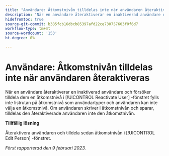 ```yaml
---
title: "Användare: Åtkomstnivån tilldelas inte när användaren återaktiveras"
description: "När en användare återaktiverar en inaktiverad användare och försöker tilldela användaren en åtkomstnivå i fönstret Återaktivera användare, fylls inte listrutan på åtkomstnivå som användartyper och användaren kan inte välja en åtkomstnivå. Om användaren skriver i åtkomstnivån och sparar, tilldelas den återaktiverade användaren inte den åtkomstnivån."
hidefromtoc: true
source-git-commit: b385fcb16dbcb85397afd22ce730757603f0f6d7
workflow-type: tm+mt
source-wordcount: '153'
ht-degree: 0%

---
```



# Användare: Åtkomstnivån tilldelas inte när användaren återaktiveras

När en användare återaktiverar en inaktiverad användare och försöker tilldela dem en åtkomstnivå i [!UICONTROL Reactivate User] -fönstret fylls inte listrutan på åtkomstnivå som användartyper och användaren kan inte välja en åtkomstnivå. Om användaren skriver i åtkomstnivån och sparar, tilldelas den återaktiverade användaren inte den åtkomstnivån.

**Tillfällig lösning**

Återaktivera användaren och tilldela sedan åtkomstnivån i [!UICONTROL Edit Person] -fönstret.

_Först rapporterad den 9 februari 2023._

